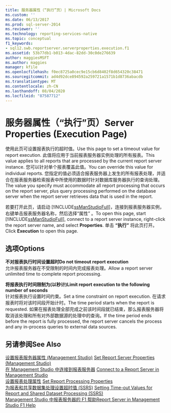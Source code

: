 ```yaml
---
title: 服务器属性（“执行”页）| Microsoft Docs
ms.custom: ''
ms.date: 06/13/2017
ms.prod: sql-server-2014
ms.reviewer: ''
ms.technology: reporting-services-native
ms.topic: conceptual
f1_keywords:
- sql12.swb.reportserver.serverproperties.execution.f1
ms.assetid: 53b77db1-b013-4dac-82dd-30c0de276639
author: maggiesMSFT
ms.author: maggies
manager: kfile
ms.openlocfilehash: f0ec8725a0cec9e15cb6d8402f8d654320c38471
ms.sourcegitcommit: ad4d92dce894592a259721a1571b1d8736abacdb
ms.translationtype: MT
ms.contentlocale: zh-CN
ms.lasthandoff: 08/04/2020
ms.locfileid: "87587712"
---
```

# <a name="server-properties-execution-page"></a><span data-ttu-id="8ac7f-102">服务器属性（“执行”页）</span><span class="sxs-lookup"><span data-stu-id="8ac7f-102">Server Properties (Execution Page)</span></span>
  <span data-ttu-id="8ac7f-103">使用此页可设置报表执行的超时值。</span><span class="sxs-lookup"><span data-stu-id="8ac7f-103">Use this page to set a timeout value for report execution.</span></span> <span data-ttu-id="8ac7f-104">此值将应用于当前报表服务器实例处理的所有报表。</span><span class="sxs-lookup"><span data-stu-id="8ac7f-104">This value applies to all reports that are processed by the current report server instance.</span></span> <span data-ttu-id="8ac7f-105">您可以针对单个报表覆盖此值。</span><span class="sxs-lookup"><span data-stu-id="8ac7f-105">You can override this value for individual reports.</span></span> <span data-ttu-id="8ac7f-106">您指定的值必须适合报表服务器上发生的所有报表处理，并适合在报表服务器检索报表中所使用的数据时针对数据库服务器执行的查询处理。</span><span class="sxs-lookup"><span data-stu-id="8ac7f-106">The value you specify must accommodate all report processing that occurs on the report server, plus query processing performed on the database server when the report server retrieves data that is used in the report.</span></span>  
  
 <span data-ttu-id="8ac7f-107">若要打开此页，请启动 [!INCLUDE[ssManStudioFull](../../includes/ssmanstudiofull-md.md)]，连接到报表服务器实例，右键单击报表服务器名称，然后选择“属性”  。</span><span class="sxs-lookup"><span data-stu-id="8ac7f-107">To open this page, start [!INCLUDE[ssManStudioFull](../../includes/ssmanstudiofull-md.md)], connect to a report server instance, right-click the report server name, and select **Properties**.</span></span> <span data-ttu-id="8ac7f-108">单击 **“执行”** 将此页打开。</span><span class="sxs-lookup"><span data-stu-id="8ac7f-108">Click **Execution** to open this page.</span></span>  
  
## <a name="options"></a><span data-ttu-id="8ac7f-109">选项</span><span class="sxs-lookup"><span data-stu-id="8ac7f-109">Options</span></span>  
 <span data-ttu-id="8ac7f-110">**不对报表执行时间设置超时**</span><span class="sxs-lookup"><span data-stu-id="8ac7f-110">**Do not timeout report execution**</span></span>  
 <span data-ttu-id="8ac7f-111">允许报表服务器在不受限制的时间内完成报表处理。</span><span class="sxs-lookup"><span data-stu-id="8ac7f-111">Allow a report server unlimited time to complete report processing.</span></span>  
  
 <span data-ttu-id="8ac7f-112">**将报表执行时间限制为(以秒计)**</span><span class="sxs-lookup"><span data-stu-id="8ac7f-112">**Limit report execution to the following number of seconds**</span></span>  
 <span data-ttu-id="8ac7f-113">针对报表执行设置时间约束。</span><span class="sxs-lookup"><span data-stu-id="8ac7f-113">Set a time constraint on report execution.</span></span> <span data-ttu-id="8ac7f-114">在请求报表时将对该时间段开始计时。</span><span class="sxs-lookup"><span data-stu-id="8ac7f-114">The time period starts when the report is requested.</span></span> <span data-ttu-id="8ac7f-115">如果在报表处理全部完成之前该时间段就已结束，那么报表服务器将取消该处理和所有对外部数据源的处理中的查询。</span><span class="sxs-lookup"><span data-stu-id="8ac7f-115">If the time period ends before the report is fully processed, the report server cancels the process and any in-process queries to external data sources.</span></span>  
  
## <a name="see-also"></a><span data-ttu-id="8ac7f-116">另请参阅</span><span class="sxs-lookup"><span data-stu-id="8ac7f-116">See Also</span></span>  
 <span data-ttu-id="8ac7f-117">[设置报表服务器属性 (Management Studio)](set-report-server-properties-management-studio.md) </span><span class="sxs-lookup"><span data-stu-id="8ac7f-117">[Set Report Server Properties &#40;Management Studio&#41;](set-report-server-properties-management-studio.md) </span></span>  
 <span data-ttu-id="8ac7f-118">[在 Management Studio 中连接到报表服务器](connect-to-a-report-server-in-management-studio.md) </span><span class="sxs-lookup"><span data-stu-id="8ac7f-118">[Connect to a Report Server in Management Studio](connect-to-a-report-server-in-management-studio.md) </span></span>  
 <span data-ttu-id="8ac7f-119">[设置报表处理属性](../report-server/set-report-processing-properties.md) </span><span class="sxs-lookup"><span data-stu-id="8ac7f-119">[Set Report Processing Properties](../report-server/set-report-processing-properties.md) </span></span>  
 <span data-ttu-id="8ac7f-120">[为报表和共享数据集处理设置超时值 (SSRS)](../report-server/setting-time-out-values-for-report-and-shared-dataset-processing-ssrs.md) </span><span class="sxs-lookup"><span data-stu-id="8ac7f-120">[Setting Time-out Values for Report and Shared Dataset Processing &#40;SSRS&#41;](../report-server/setting-time-out-values-for-report-and-shared-dataset-processing-ssrs.md) </span></span>  
 [<span data-ttu-id="8ac7f-121">Management Studio 中报表服务器的 F1 帮助</span><span class="sxs-lookup"><span data-stu-id="8ac7f-121">Report Server in Management Studio F1 Help</span></span>](report-server-in-management-studio-f1-help.md)  
  
  
